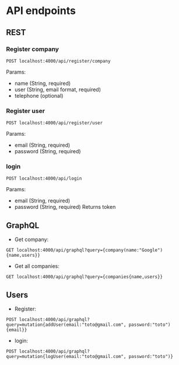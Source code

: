 # API endpoints

## REST
### Register company
```
POST localhost:4000/api/register/company
```
Params:
- name (String, required)
- user (String, email format, required)
- telephone (optional)

### Register user
```
POST localhost:4000/api/register/user
```
Params:
- email (String, required)
- password (String, required)

### login
```
POST localhost:4000/api/login
```
Params:
- email (String, required)
- password (String, required)
Returns token

## GraphQL

- Get company:
```
GET localhost:4000/api/graphql?query={company(name:"Google"){name,users}}
```

- Get all companies:
```
GET localhost:4000/api/graphql?query={companies{name,users}}
```
## Users

- Register:
```
POST localhost:4000/api/graphql?query=mutation{addUser(email:"toto@gmail.com", password:"toto"){email}}
```
- login:
```
POST localhost:4000/api/graphql?query=mutation{logUser(email:"toto@gmail.com", password:"toto")}
```
